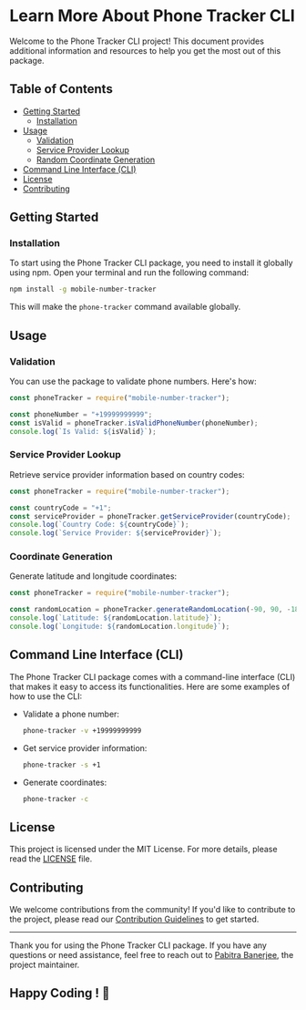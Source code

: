 # Learn More About Phone Tracker CLI

Welcome to the Phone Tracker CLI project! This document provides additional information and resources to help you get the most out of this package.

## Table of Contents

- [Getting Started](#getting-started)
  - [Installation](#installation)
- [Usage](#usage)
  - [Validation](#validation)
  - [Service Provider Lookup](#service-provider-lookup)
  - [Random Coordinate Generation](#random-coordinate-generation)
- [Command Line Interface (CLI)](#command-line-interface-cli)
- [License](#license)
- [Contributing](#contributing)

## Getting Started

### Installation

To start using the Phone Tracker CLI package, you need to install it globally using npm. Open your terminal and run the following command:

```bash
npm install -g mobile-number-tracker
```

This will make the `phone-tracker` command available globally.

## Usage

### Validation

You can use the package to validate phone numbers. Here's how:

```javascript
const phoneTracker = require("mobile-number-tracker");

const phoneNumber = "+19999999999";
const isValid = phoneTracker.isValidPhoneNumber(phoneNumber);
console.log(`Is Valid: ${isValid}`);
```

### Service Provider Lookup

Retrieve service provider information based on country codes:

```javascript
const phoneTracker = require("mobile-number-tracker");

const countryCode = "+1";
const serviceProvider = phoneTracker.getServiceProvider(countryCode);
console.log(`Country Code: ${countryCode}`);
console.log(`Service Provider: ${serviceProvider}`);
```

### Coordinate Generation

Generate latitude and longitude coordinates:

```javascript
const phoneTracker = require("mobile-number-tracker");

const randomLocation = phoneTracker.generateRandomLocation(-90, 90, -180, 180);
console.log(`Latitude: ${randomLocation.latitude}`);
console.log(`Longitude: ${randomLocation.longitude}`);
```

## Command Line Interface (CLI)

The Phone Tracker CLI package comes with a command-line interface (CLI) that makes it easy to access its functionalities. Here are some examples of how to use the CLI:

- Validate a phone number:

  ```bash
  phone-tracker -v +19999999999
  ```

- Get service provider information:

  ```bash
  phone-tracker -s +1
  ```

- Generate coordinates:

  ```bash
  phone-tracker -c
  ```

## License

This project is licensed under the MIT License. For more details, please read the [LICENSE](LICENSE) file.

## Contributing

We welcome contributions from the community! If you'd like to contribute to the project, please read our [Contribution Guidelines](CONTRIBUTING.md) to get started.

---

Thank you for using the Phone Tracker CLI package. If you have any questions or need assistance, feel free to reach out to [Pabitra Banerjee](mailto:rockstarpabitra2204@gmail.com), the project maintainer.

## Happy Coding ! 🚀